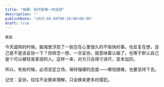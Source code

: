 ```yaml
---
title: "强硬，有时是唯一的选择"
description: ""
publishDate: "2025-08-08T00:38:00+08:00"
draft: true
---
```

`家庭`

今天遛狗的时候，脑海里浮现了一些压在心里很久的不愉快的事。也反复在想，自己是不是该妥协一下？但转念一想，一旦妥协，就意味着认输了，也等于默认自己是个可以被轻易拿捏的人。这样一来，对方只会得寸进尺，变本加厉。

所以，有些时候，必须坚定立场，保持强硬的态度——哪怕很难，也要坚持下去。

记住：妥协，往往不会换来理解，只会换来更多的侵犯。
